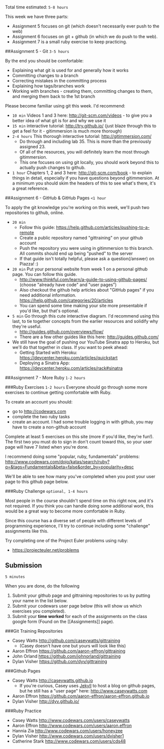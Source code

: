 Total time estimated: `5-8 hours`

This week we have three parts:
- Assignment 5 focuses on git (which doesn't necessarily ever push to the web)
- Assignment 6 focuses on git + github (in which we do push to the web).
- Assignment 7 is a small ruby exercise to keep practicing.

##Assignment 5 - Git
`3-5 hours`

By the end you should be comfortable:
- Explaining what git is used for and generally how it works
- Committing changes to a branch
- Correcting mistakes in the committing process
- Explaining how tags/branches work
- Working with branches - creating them, committing changes to them, and merging them back to the 1st branch

Please become familiar using git this week. I'd recommend:
- `10 min` Videos 1 and 3 here: <http://git-scm.com/videos> - to give you a better idea of what git is for and why we use it
- `15 min` interactive tutorial: <http://try.github.io/> (just blaze through this to get a feel for it - gitimmersion is much more thorough)
- `2-4 hours` This thorough interactive tutorial: <http://gitimmersion.com/>
  - Do through and including lab 35. This is more than the previously assigned 23.
  - Of all of the resources, you will definitely learn the most through gitimmersion.
  - This one focuses on using git locally, you should work beyond this to actually push changes to github.
- `1 hour` Chapters 1, 2 and 3 here: <http://git-scm.com/book> - to explain things in detail, especially if you have questions beyond gitimmersion. At a minimum you should skim the headers of this to see what's there, it's a great reference.


##Assignment 6 - GitHub & GitHub Pages
`<1 hour`

To apply the git knowledge you're working on this week, we'll push two repositories to github, online.

- `20 min` 
  - Follow this guide: <https://help.github.com/articles/pushing-to-a-remote>
  - Create a public repository named "gittraining" on your github account
  - Push the repository you were using in gitimmersion to this branch. All commits should end up being "pushed" to the server
  - If that guide isn't totally helpful, please ask a question(/answer) on Piazza! :)
- `20 min` Put your personal website from week 1 on a personal github page. You can follow this guide.
  - <http://www.thinkful.com/learn/a-guide-to-using-github-pages/> (choose "already have code" and "user pages")
  - Also checkout the github help articles about "GitHub pages" if you need additional information. <https://help.github.com/categories/20/articles>
  - You can spend some time making your site more presentable if you'd like, but that's optional.
- `5 min` Go through this cute interactive diagram. I'd recommend using this last, to tie together concepts from the earlier resources and solidify why they're useful.
  - <http://guides.github.com/overviews/flow/>
  - There are a few other guides like this here: <http://guides.github.com/>
- We still have the goal of pushing our YouTube Sinatra app to Heroku, but we'll do that together in class. If you want to peek ahead:
  - Getting Started with Heroku: <https://devcenter.heroku.com/articles/quickstart>
  - Deploying a Sinatra App: <https://devcenter.heroku.com/articles/rack#sinatra>

##Assignment 7 - More Ruby
`1-2 hours`

###Ruby Exercises
`1-2 hours`
Everyone should go through some more exercises to continue getting comfortable with Ruby.

To create an account you should:
- go to <http://codewars.com>
- complete the two ruby tasks
- create an account. I had some trouble logging in with github, you may have to create a non-github account

Complete at least 5 exercises on this site (more if you'd like, they're fun!). The first two you must do to sign in don't count toward this, so your user page will have 7 listed when you're done.

I recommend doing some "popular, ruby, fundamentals" problems:
http://www.codewars.com/dojo/katas/search/ruby?q=&tags=Fundamentals&beta=false&order_by=popularity+desc

We'll be able to see how many you've completed when you post your user page to this github page below.

###Ruby Challenge
`optional, 1-4 hours`

Most people in the course shouldn't spend time on this right now, and it's not required. If you think you can handle doing some additional work, this would be a great way to become more comfortable in Ruby.

Since this course has a diverse set of people with different levels of programming experience, I'll try to continue including some "challenge" assignments like this.

Try completing one of the Project Euler problems using ruby:
- <https://projecteuler.net/problems>

## Submission
`5 minutes`

When you are done, do the following

1. Submit your github page and gittraining repositories to us by putting your name in the list below.
2. Submit your codewars user page below (this will show us which exercises you completed).
3. Submit your **time worked** for each of the assignments on the class google form (Found on the [[Assignments]] page).

###Git Training Repositories
- Casey Watts <http://github.com/caseywatts/gittraining>
  - (Casey doesn't have one but yours will look like this)
- Aaron Effron <https://github.com/aaron-effron/gittraining>
- John Orland <https://github.com/johnorland/gittraining>
- Dylan Visher <https://github.com/dyv/gittraining>

###Github Pages
- Casey Watts <http://caseywatts.github.io>
  - If you're curious, Casey uses [Jekyll](http://jekyllrb.com/) to host a blog on github pages, but he still has a "user page" here: <http://www.caseywatts.com>
- Aaron Effron <https://github.com/aaron-effron/aaron-effron.github.io>
- Dylan Visher <http://dyv.github.io/>

###Ruby Practice
- Casey Watts <http://www.codewars.com/users/caseywatts>
- Aaron Effron <http://www.codewars.com/users/aaron.effron>
- Hannia Zia <http://www.codewars.com/users/honeyzee>
- Dylan Visher <http://www.codewars.com/users/dvisher1>
- Catherine Stark <http://www.codewars.com/users/cds48>